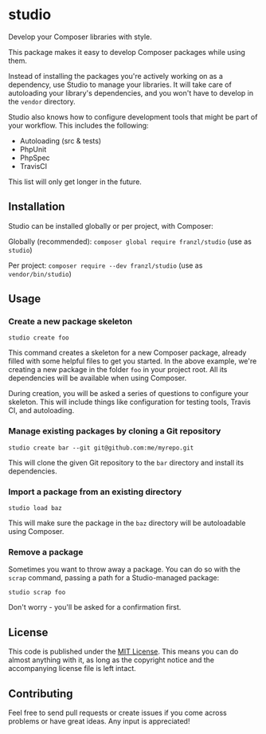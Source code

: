 # studio

Develop your Composer libraries with style.

This package makes it easy to develop Composer packages while using them.

Instead of installing the packages you're actively working on as a dependency, use Studio to manage your libraries.
It will take care of autoloading your library's dependencies, and you won't have to develop in the `vendor` directory.

Studio also knows how to configure development tools that might be part of your workflow.
This includes the following:

- Autoloading (src & tests)
- PhpUnit
- PhpSpec
- TravisCI

This list will only get longer in the future.

## Installation

Studio can be installed globally or per project, with Composer:

Globally (recommended): `composer global require franzl/studio`
(use as `studio`)

Per project: `composer require --dev franzl/studio`
(use as `vendor/bin/studio`)

## Usage

### Create a new package skeleton

    studio create foo

This command creates a skeleton for a new Composer package, already filled with some helpful files to get you started.
In the above example, we're creating a new package in the folder `foo` in your project root.
All its dependencies will be available when using Composer.

During creation, you will be asked a series of questions to configure your skeleton.
This will include things like configuration for testing tools, Travis CI, and autoloading.

### Manage existing packages by cloning a Git repository

    studio create bar --git git@github.com:me/myrepo.git

This will clone the given Git repository to the `bar` directory and install its dependencies.

### Import a package from an existing directory

    studio load baz

This will make sure the package in the `baz` directory will be autoloadable using Composer.

### Remove a package

Sometimes you want to throw away a package.
You can do so with the `scrap` command, passing a path for a Studio-managed package:

    studio scrap foo

Don't worry - you'll be asked for a confirmation first.

## License

This code is published under the [MIT License](http://opensource.org/licenses/MIT).
This means you can do almost anything with it, as long as the copyright notice and the accompanying license file is left intact.

## Contributing

Feel free to send pull requests or create issues if you come across problems or have great ideas.
Any input is appreciated!
